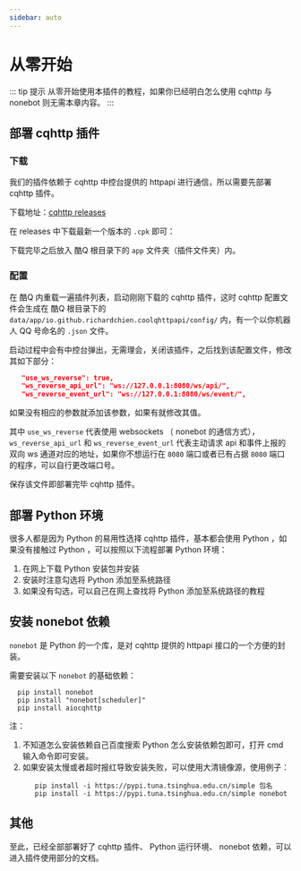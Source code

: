 ```yaml
---
sidebar: auto
---
```


# 从零开始

::: tip 提示
从零开始使用本插件的教程，如果你已经明白怎么使用 cqhttp 与 nonebot 则无需本章内容。
:::

## 部署 cqhttp 插件
### 下载
我们的插件依赖于 cqhttp 中控台提供的 httpapi 进行通信，所以需要先部署 cqhttp 插件。

下载地址：[cqhttp releases](https://github.com/richardchien/coolq-http-api/releases)

在 releases 中下载最新一个版本的 `.cpk` 即可：
<img :src="$withBase('/cqhttp_releases.jpg')">

下载完毕之后放入 酷Q 根目录下的 `app` 文件夹（插件文件夹）内。

### 配置
在 酷Q 内重载一遍插件列表，启动刚刚下载的 cqhttp 插件，这时 cqhttp 配置文件会生成在 酷Q 根目录下的 `data/app/io.github.richardchien.coolqhttpapi/config/` 内，有一个以你机器人 QQ 号命名的 `.json` 文件。

启动过程中会有中控台弹出，无需理会，关闭该插件，之后找到该配置文件，修改其如下部分：
```json
   "use_ws_reverse": true,
   "ws_reverse_api_url": "ws://127.0.0.1:8080/ws/api/",
   "ws_reverse_event_url": "ws://127.0.0.1:8080/ws/event/",
```

如果没有相应的参数就添加该参数，如果有就修改其值。

其中 `use_ws_reverse` 代表使用 websockets （ nonebot 的通信方式），`ws_reverse_api_url` 和 `ws_reverse_event_url` 代表主动请求 api 和事件上报的双向 ws 通道对应的地址，如果你不想运行在 `8080` 端口或者已有占据 `8080` 端口的程序，可以自行更改端口号。

保存该文件即部署完毕 cqhttp 插件。

## 部署 Python 环境
很多人都是因为 Python 的易用性选择 cqhttp 插件，基本都会使用 Python ，如果没有接触过 Python ，可以按照以下流程部署 Python 环境：
1. 在网上下载 Python 安装包并安装
2. 安装时注意勾选将 Python 添加至系统路径
3. 如果没有勾选，可以自己在网上查找将 Python 添加至系统路径的教程

## 安装 nonebot 依赖
 `nonebot` 是 Python 的一个库，是对 cqhttp 提供的 httpapi 接口的一个方便的封装。

 需要安装以下 `nonebot` 的基础依赖：
 ```shell
   pip install nonebot
   pip install "nonebot[scheduler]"
   pip install aiocqhttp
 ```

注：
1. 不知道怎么安装依赖自己百度搜索 Python 怎么安装依赖包即可，打开 cmd 输入命令即可安装。
2. 如果安装太慢或者超时报红导致安装失败，可以使用大清镜像源，使用例子：
   ```shell
      pip install -i https://pypi.tuna.tsinghua.edu.cn/simple 包名
      pip install -i https://pypi.tuna.tsinghua.edu.cn/simple nonebot
   ```

## 其他
至此，已经全部部署好了 cqhttp 插件、 Python 运行环境、 nonebot 依赖，可以进入插件使用部分的文档。